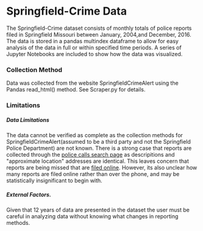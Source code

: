# Springfield-Crime Data

The Springfield-Crime dataset consists of monthly totals of police reports filed in Springfield Missouri between January, 2004,and December, 2016. The data is stored in a pandas multindex dataframe to allow for easy analysis of the data in full or within specified time periods. A series of Jupyter Notebooks are included to show how the data was visualized. 

### Collection Method

Data was collected from the website SpringfieldCrimeAlert using the Pandas read_html() method. See Scraper.py for details. 

### Limitations

##### Data Limitations

The data cannot be verified as complete as the collection methods for SpringfieldCrimeAlert(assumed to be a third party and not the Springfield Police Department) are not known. There is a strong case that reports are collected through the [police calls search page](https://www.springfieldmo.gov/1724/Police-Calls-Search) as descripitions and "approximate location" addresses are identical. This leaves concern that reports are being missed that are [filed online](https://www.springfieldmo.gov/873/Online-Police-Report). However, its also unclear how many reports are filed online rather than over the phone, and may be statistically insignificant to begin with.

##### External Factors. 
Given that 12 years of data are presented in the dataset the user must be careful in analyzing data without knowing what changes in reporting methods.
